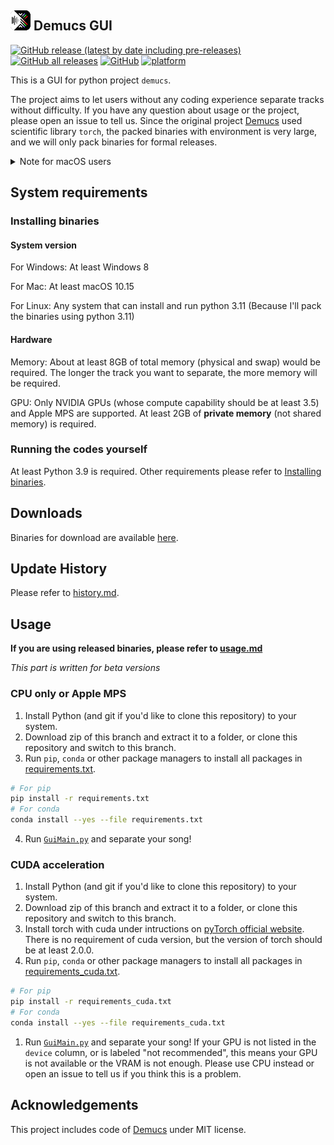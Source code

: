 ## [![Icon](./icon/icon_32x32.png)](.) Demucs GUI
[![GitHub release (latest by date including pre-releases)](https://img.shields.io/github/v/release/CarlGao4/Demucs-GUI?include_prereleases&style=plastic)](https://github.com/CarlGao4/Demucs-Gui/releases) [![GitHub all releases](https://img.shields.io/github/downloads/CarlGao4/Demucs-GUI/total?style=plastic)](https://github.com/CarlGao4/Demucs-Gui/releases) [![GitHub](https://img.shields.io/github/license/carlgao4/demucs-gui?style=plastic)](LICENSE) [![platform](https://img.shields.io/badge/platform-win--64%20%7C%20osx--64-green?style=plastic)](https://github.com/CarlGao4/Demucs-Gui/releases)

This is a GUI for python project `demucs`.

The project aims to let users without any coding experience separate tracks without difficulty. If you have any question about usage or the project, please open an issue to tell us. Since the original project [Demucs](https://github.com/facebookresearch/demucs) used scientific library `torch`, the packed binaries with environment is very large, and we will only pack binaries for formal releases.

<details id="CannotOpen">
  <summary>Note for macOS users</summary>

> Because of the limitation of Apple, Demucs-GUI need some extra configuration to work properly.
>
> First, we should allow running apps from all of sources. Execute following command in your Terminal (if you do not know where your Terminal.app is, please search your dashboard):
>
> ```bash
> sudo spctl --master-disable
> ```
> You may need to input your password.
>
> Then, we need to bypass the notarization (replace the path below to where your Demucs-GUI.app is if you did not install to the default location):
>
> ```bash
> sudo xattr -rd com.apple.quarantine /Applications/Demucs-GUI.app
> ```

</details>

## System requirements
### Installing binaries
#### System version
For Windows: At least Windows 8

For Mac: At least macOS 10.15

For Linux: Any system that can install and run python 3.11 (Because I'll pack the binaries using python 3.11)

#### Hardware
Memory: About at least 8GB of total memory (physical and swap) would be required. The longer the track you want to separate, the more memory will be required.

GPU: Only NVIDIA GPUs (whose compute capability should be at least 3.5) and Apple MPS are supported. At least 2GB of **private memory** (not shared memory) is required.

### Running the codes yourself
At least Python 3.9 is required. Other requirements please refer to [Installing binaries](#installing-binaries).

## Downloads
Binaries for download are available [here](https://github.com/CarlGao4/Demucs-Gui/releases).

## Update History

Please refer to [history.md](history.md).


## Usage
**If you are using released binaries, please refer to [usage.md](usage.md)**

*This part is written for beta versions*

### CPU only or Apple MPS
1. Install Python (and git if you'd like to clone this repository) to your system.
2. Download zip of this branch and extract it to a folder, or clone this repository and switch to this branch.
3. Run `pip`, `conda` or other package managers to install all packages in [requirements.txt](requirements.txt).
```bash
# For pip
pip install -r requirements.txt
# For conda
conda install --yes --file requirements.txt
```
4. Run [`GuiMain.py`](GUI/GuiMain.py) and separate your song!

### CUDA acceleration
1. Install Python (and git if you'd like to clone this repository) to your system.
2. Download zip of this branch and extract it to a folder, or clone this repository and switch to this branch.
3. Install torch with cuda under intructions on [pyTorch official website](https://pytorch.org/get-started/locally/#start-locally). There is no requirement of cuda version, but the version of torch should be at least 2.0.0.
4. Run `pip`, `conda` or other package managers to install all packages in [requirements_cuda.txt](requirements_cuda.txt).
```bash
# For pip
pip install -r requirements_cuda.txt
# For conda
conda install --yes --file requirements_cuda.txt
```
1. Run [`GuiMain.py`](GUI/GuiMain.py) and separate your song! If your GPU is not listed in the `device` column, or is labeled "not recommended", this means your GPU is not available or the VRAM is not enough. Please use CPU instead or open an issue to tell us if you think this is a problem.

## Acknowledgements
This project includes code of [Demucs](https://github.com/facebookresearch/demucs) under MIT license.
